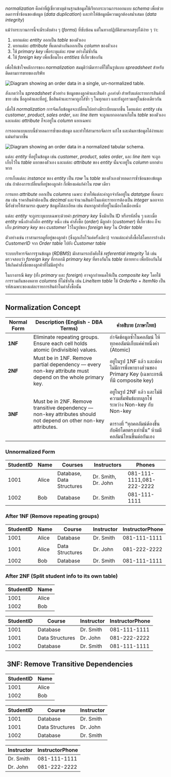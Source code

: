 _normalization_ คือคำที่ผู้เชี่ยวชาญด้านฐานข้อมูลใช้เรียกกระบวนการออกแบบ _schema_ เพื่อช่วยลดการซ้ำซ้อนของข้อมูล (_data duplication_) และทำให้ข้อมูลมีความถูกต้องสม่ำเสมอ (_data integrity_)

แม้ว่ากระบวนการนี้จะมีระดับต่าง ๆ (_forms_) ที่ซับซ้อน แต่ในทางปฏิบัติสามารถสรุปได้ง่าย ๆ ว่า:

1. แยกแต่ละ _entity_ ออกเป็น _table_ ของตัวเอง  
2. แยกแต่ละ _attribute_ ที่แตกต่างกันออกเป็น _column_ ของตัวเอง  
3. ใช้ _primary key_ เพื่อระบุแต่ละ _row_ อย่างไม่ซ้ำกัน  
4. ใช้ _foreign key_ เพื่อเชื่อมโยง _entities_ ที่เกี่ยวข้องกัน

เพื่อให้เข้าใจหลักการของ _normalization_ สมมุติว่ามีตารางที่ใช้ในรูปแบบ _spreadsheet_ สำหรับติดตามการขายของบริษัท

![Diagram showing an order data in a single, un-normalized table.](https://learn.microsoft.com/en-us/training/wwl-data-ai/explore-relational-data-offerings/media/unnormalized-data.png)

สังเกตว่าใน _spreadsheet_ ตัวอย่าง ข้อมูลของลูกค้าและสินค้า _ถูกทำซ้ำ_ สำหรับแต่ละรายการสินค้าที่ขาย เช่น ชื่อลูกค้าและที่อยู่, ชื่อสินค้าและราคาถูกใส่ซ้ำ ๆ ในทุกแถว และยังถูกรวมอยู่ในช่องเดียวกัน

เมื่อใช้ _normalization_ การจัดเก็บข้อมูลจะเปลี่ยนไปอย่างมีระเบียบมากขึ้น โดยแต่ละ _entity_ เช่น _customer_, _product_, _sales order_, และ _line item_ จะถูกแยกออกมาเก็บใน _table_ ของตัวเอง และแต่ละ _attribute_ ก็จะอยู่ใน _column_ แยกเฉพาะ

การออกแบบแบบนี้ช่วยลดการซ้ำของข้อมูล และทำให้สามารถจัดการ แก้ไข และค้นหาข้อมูลได้ง่ายและแม่นยำมากขึ้น

![Diagram showing an order data in a normalized tabular schema.](https://learn.microsoft.com/en-us/training/wwl-data-ai/explore-relational-data-offerings/media/normalized-data.png)

แต่ละ _entity_ ที่อยู่ในข้อมูล เช่น _customer_, _product_, _sales order_, และ _line item_ จะถูกเก็บไว้ใน _table_ แยกของตัวเอง และแต่ละ _attribute_ ของ _entity_ นั้นจะอยู่ใน _column_ แยกต่างหาก

การเก็บแต่ละ _instance_ ของ _entity_ เป็น _row_ ใน _table_ ของตัวเองช่วยลดการซ้ำซ้อนของข้อมูล เช่น ถ้าต้องการเปลี่ยนที่อยู่ของลูกค้า ก็เพียงแค่แก้ค่าใน _row_ เดียว

การแยก _attribute_ ออกเป็น _columns_ เฉพาะ ช่วยให้แต่ละค่าถูกจำกัดอยู่ใน _datatype_ ที่เหมาะสม เช่น ราคาสินค้าต้องเป็น _decimal_ และจำนวนสินค้าในแต่ละรายการต้องเป็น _integer_ นอกจากนี้ยังช่วยให้สามารถ _query_ ข้อมูลได้ละเอียด เช่น ค้นหาลูกค้าที่อยู่ในเมืองใดเมืองหนึ่ง

แต่ละ _entity_ จะถูกระบุแบบเฉพาะด้วยค่า _primary key_ ซึ่งมักเป็น ID หรือรหัสอื่น ๆ และเมื่อ _entity_ หนึ่งอ้างถึงอีก _entity_ หนึ่ง เช่น คำสั่งซื้อ (_order_) มีลูกค้า (_customer_) ที่เกี่ยวข้อง ก็จะเก็บ _primary key_ ของ _customer_ ไว้ในรูปของ _foreign key_ ใน _Order table_

ตัวอย่างเช่น เราสามารถดูที่อยู่ของลูกค้า (ซึ่งถูกเก็บไว้แค่ครั้งเดียว) จากแต่ละคำสั่งซื้อได้โดยการอ้างอิง _CustomerID_ จาก _Order table_ ไปยัง _Customer table_

ระบบบริหารจัดการฐานข้อมูล (_RDBMS_) มักสามารถบังคับใช้ _referential integrity_ ได้ เช่น ตรวจสอบว่า _foreign key_ ที่กรอกมี _primary key_ ที่ตรงกันใน _table_ ปลายทาง เพื่อป้องกันไม่ให้เกิดคำสั่งซื้อของลูกค้าที่ไม่มีอยู่จริง

ในบางกรณี _key_ (ทั้ง _primary_ และ _foreign_) อาจถูกกำหนดให้เป็น _composite key_ โดยใช้การรวมกันของหลาย _columns_ ที่ไม่ซ้ำกัน เช่น _LineItem table_ ใช้ _OrderNo_ + _ItemNo_ เป็นรหัสเฉพาะของแต่ละรายการสินค้าในคำสั่งซื้อนั้น

---
## Normalization Concept

| **Normal Form** | **Description (English - DBA Terms)**                                                                            | **คำอธิบาย (ภาษาไทย)**                                                                                                                                              |
| --------------- | ---------------------------------------------------------------------------------------------------------------- | ------------------------------------------------------------------------------------------------------------------------------------------------------------------- |
| **1NF**         | Eliminate repeating groups. Ensure each cell holds atomic (indivisible) values.                                  | กำจัดข้อมูลซ้ำในคอลัมน์ ให้ทุกคอลัมน์เก็บแค่ค่าหนึ่งค่า (Atomic)                                                                                                    |
| **2NF**         | Must be in 1NF. Remove partial dependency — every non-key attribute must depend on the whole primary key.        | อยู่ในรูป 1NF แล้ว และต้องไม่มีการพึ่งพาบางส่วนของ Primary Key (เฉพาะกรณีที่มี composite key)                                                                       |
| **3NF**         | Must be in 2NF. Remove transitive dependency — non-key attributes should not depend on other non-key attributes. | อยู่ในรูป 2NF แล้ว และไม่มีความสัมพันธ์แบบลูกโซ่ระหว่าง Non-key กับ Non-key<br><br>ตารางที่ “ทุกคอลัมน์ต้องขึ้นกับคีย์โดยตรงเท่านั้น” ห้ามมีคอลัมน์ไหนขึ้นต่อกันเอง |

### **Unnormalized Form**
| StudentID | Name  | Courses                    | Instructors                | Phones                     |
|-----------|-------|----------------------------|----------------------------|----------------------------|
| 1001      | Alice | Database, Data Structures  | Dr. Smith, Dr. John        | 081-111-1111,081-222-2222  |
| 1002      | Bob   | Database                   | Dr. Smith                  | 081-111-1111               |

### **After 1NF (Remove repeating groups)**
| StudentID | Name  | Course           | Instructor | InstructorPhone |
|-----------|-------|------------------|------------|-----------------|
| 1001      | Alice | Database         | Dr. Smith  | 081-111-1111    |
| 1001      | Alice | Data Structures  | Dr. John   | 081-222-2222    |
| 1002      | Bob   | Database         | Dr. Smith  | 081-111-1111    |

### **After 2NF (Split student info to its own table)**

| StudentID | Name  |
| --------- | ----- |
| 1001      | Alice |
| 1002      | Bob   |

| StudentID | Course          | Instructor | InstructorPhone |
| --------- | --------------- | ---------- | --------------- |
| 1001      | Database        | Dr. Smith  | 081-111-1111    |
| 1001      | Data Structures | Dr. John   | 081-222-2222    |
| 1002      | Database        | Dr. Smith  | 081-111-1111    |

##  **3NF: Remove Transitive Dependencies**

| StudentID | Name  |
| --------- | ----- |
| 1001      | Alice |
| 1002      | Bob   |

| StudentID | Course          | Instructor |
| --------- | --------------- | ---------- |
| 1001      | Database        | Dr. Smith  |
| 1001      | Data Structures | Dr. John   |
| 1002      | Database        | Dr. Smith  |

| Instructor   | InstructorPhone |
|--------------|-----------------|
| Dr. Smith    | 081-111-1111    |
| Dr. John     | 081-222-2222    |
